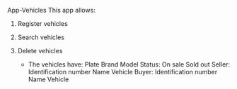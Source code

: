 App-Vehicles
This app allows:

1) Register vehicles
3) Search vehicles
4) Delete vehicles

    - The vehicles have:
        Plate
        Brand
        Model
        Status: 
            On sale
            Sold out
        Seller: 
            Identification number
            Name
            Vehicle
        Buyer:
            Identification number
            Name
            Vehicle
